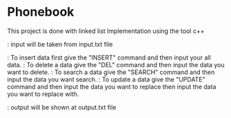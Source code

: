 # Phonebook
This project is done with linked list Implementation using the tool c++

: input will be taken from input.txt file

: To insert data first give the "INSERT" command and then input your all data.
: To delete a data give the "DEL" command and then input the data you want to delete.
: To search a data give the "SEARCH" command and then input the data you want search.
: To update a data give the "UPDATE" command and then input the data you want to replace then input the data you want to replace with.

: output will be shown at output.txt file
